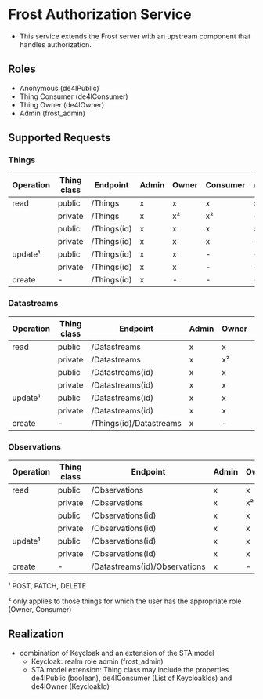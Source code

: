 # Frost Authorization Service

* This service extends the Frost server with an upstream component that handles authorization.

## Roles

* Anonymous (de4lPublic)
* Thing Consumer (de4lConsumer)
* Thing Owner (de4lOwner)
* Admin (frost_admin)

## Supported Requests

### Things


| Operation | Thing class | Endpoint    | Admin | Owner | Consumer | Anonymous |
|-----------|-------------|-------------|-------|-------|----------|-----------|
| read      | public      | /Things     | x     | x     | x        | x         |
|           | private     | /Things     | x     | x²    | x²       | -         |
|           | public      | /Things(id) | x     | x     | x        | x         |
|           | private     | /Things(id) | x     | x     | x        | -         |
| update¹   | public      | /Things(id) | x     | x     | -        | -         |
|           | private     | /Things(id) | x     | x     | -        | -         |
| create    | -           | /Things(id) | x     | -     | -        | -         |

### Datastreams

| Operation | Thing class | Endpoint                | Admin | Owner | Consumer | Anonymous |
|-----------|-------------|-------------------------|-------|-------|----------|-----------|
| read      | public      | /Datastreams            | x     | x     | x        | x         |
|           | private     | /Datastreams            | x     | x²    | x²       | -         |
|           | public      | /Datastreams(id)        | x     | x     | x        | x         |
|           | private     | /Datastreams(id)        | x     | x     | x        | -         |
| update¹   | public      | /Datastreams(id)        | x     | x     | -        | -         |
|           | private     | /Datastreams(id)        | x     | x     | -        | -         |
| create    | -           | /Things(id)/Datastreams | x     | -     | -        | -         |

### Observations

| Operation | Thing class | Endpoint                      | Admin | Owner | Consumer | Anonymous |
|-----------|-------------|-------------------------------|-------|-------|----------|-----------|
| read      | public      | /Observations                 | x     | x     | x        | x         |
|           | private     | /Observations                 | x     | x²    | x²       | -         |
|           | public      | /Observations(id)             | x     | x     | x        | x         |
|           | private     | /Observations(id)             | x     | x     | x        | -         |
| update¹   | public      | /Observations(id)             | x     | x     | -        | -         |
|           | private     | /Observations(id)             | x     | x     | -        | -         |
| create    | -           | /Datastreams(id)/Observations | x     | -     | -        | -         |

¹ POST, PATCH, DELETE

² only applies to those things for which the user has the appropriate role (Owner, Consumer)

## Realization

* combination of Keycloak and an extension of the STA model
    * Keycloak: realm role admin (frost_admin)
    * STA model extension: Thing class may include the properties de4lPublic (boolean), de4lConsumer (List of KeycloakIds) and de4lOwner (KeycloakId)
